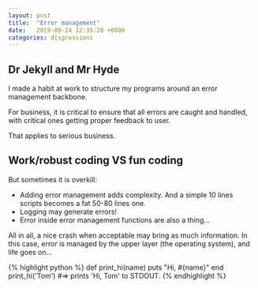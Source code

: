 ```yaml
---
layout: post
title:  "Error management"
date:   2019-09-24 12:35:28 +0800
categories: disgressions
---
```


## Dr Jekyll and Mr Hyde
I made a habit at work to structure my programs around an error management backbone.

For business, it is critical to ensure that all errors are caught and handled, with critical ones getting proper feedback to user.

That applies to serious business.

## Work/robust coding VS fun coding

But sometimes it is overkill:
  * Adding error management adds complexity. And a simple 10 lines scripts becomes a fat 50-80 lines one.
  * Logging may generate errors!
  * Error inside error management functions are also a thing...

All in all, a nice crash when acceptable may bring as much information.
In this case, error is managed by the upper layer (the operating system), and life goes on...


{% highlight python %}
def print_hi(name)
  puts "Hi, #{name}"
end
print_hi('Tom')
#=> prints 'Hi, Tom' to STDOUT.
{% endhighlight %}
